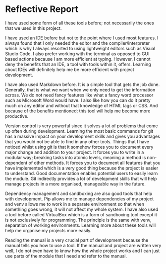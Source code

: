 # Reflective Report
I have used some form of all these tools before; not necessarily the ones that we used in this project. 

I have used an IDE before but not to the point where I used most features. 
I always found that I only needed the editor and the compiler/interpreter which is why I always resorted to using lightweight editors such as Visual Studio Code.
I also prefer working with the terminal as opposed to GUI based actions because I am more efficient at typing.
However, I cannot deny the benefits that an IDE, a tool with tools within it, offers.
Learning about IDEs will definitely help me be more efficient with project development. 

I have also used Markdown before. 
It is a simple tool that gets the job done. 
Generally, that is what we want when we only need to get the information across. 
We do not need fancy features like what a fancy word processor such as Microsoft Word would have. 
I also like how you can do it pretty much on any editor and without that knowledge of HTML tags or CSS. 
And because of the benefits mentioned; this tool will help me become more productive.

Version control is very powerful since it solves a lot of problems that come up often during development. 
Learning the most basic commands for git has a massive impact on your development skills and gives you advantages that you would not be able to find in any other tools. 
Things that I have noticed whilst using git is that it somehow forces you to document every major change and addition to your project. 
It forces you to write in a modular way; breaking tasks into atomic levels, meaning a method is non-dependent of other methods. 
It forces you to document all features that you have implemented which is a very good thing because the project is easier to understand. 
Good documentation enables potential users to easily learn the module. 
Git indirectly provides a lot of development skills that will help manage projects in a more organised, manageable way in the future. 

Dependency management and sandboxing are also good tools that help with development. 
Pip allows me to manage dependencies of my project and venv allows me to work in a separate environment so that when something goes wrong, it will not affect my whole system. 
I have also used a tool before called VirtualBox which is a form of sandboxing tool except it is not exclusively for programming. 
The principle is the same with venv, separation of working environments. 
Learning more about these tools will help me organise my projects more easily.  

Reading the manual is a very crucial part of development because the manual tells you how to use a tool. 
If the manual and project are written very well, I do not even have to know how the whole project works and I can just use parts of the module that I need and refer to the manual. 
